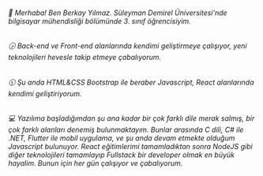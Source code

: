 <h6>👋 Merhaba! Ben Berkay Yılmaz. Süleyman Demirel Üniversitesi'nde bilgisayar mühendisliği bölümünde 3. sınıf öğrencisiyim.</h6>
<h6>🕞 Back-end ve Front-end alanlarında kendimi geliştirmeye çalışıyor, yeni teknolojileri hevesle takip etmeye çabalıyorum.</h6>
<h6>🕥 Şu anda HTML&CSS Bootstrap ile beraber Javascript, React alanlarında kendimi geliştiriyorum.</h6>
<h6>💻 Yazılıma başladığımdan şu ana kadar bir çok farklı dile merak salmış, bir çok farklı alanları denemiş bulunmaktayım. Bunlar arasında C dili, C# ile .NET, Flutter ile mobil uygulama, ve şu anda devam etmekte olduğum Javascript bulunuyor. React eğitimlerimi tamamladıktan sonra NodeJS gibi diğer teknolojileri tamamlayıp Fullstack bir developer olmak en büyük hayalim. Bunun için her gün çalışıyor ve çabalıyorum.</h6>

<!--
**Berkayilmz/Berkayilmz** is a ✨ _special_ ✨ repository because its `README.md` (this file) appears on your GitHub profile.

Here are some ideas to get you started:

- 🔭 I’m currently working on ...
- 🌱 I’m currently learning ...
- 👯 I’m looking to collaborate on ...
- 🤔 I’m looking for help with ...
- 💬 Ask me about ...
- 📫 How to reach me: ...
- 😄 Pronouns: ...
- ⚡ Fun fact: ...
-->
